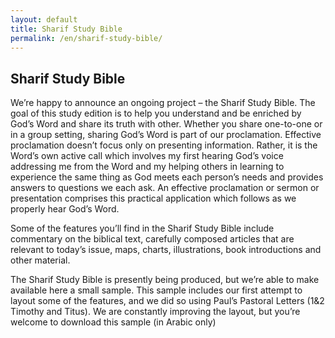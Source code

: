 ```yaml
---
layout: default
title: Sharif Study Bible
permalink: /en/sharif-study-bible/
---
```

## Sharif Study Bible

We’re happy to announce an ongoing project – the Sharif Study Bible. The goal of this study edition is to help you understand and be enriched by God’s Word and share its truth with other. Whether you share one-to-one or in a group setting, sharing God’s Word is part of our proclamation. Effective proclamation doesn’t focus only on presenting information. Rather, it is the Word’s own active call which involves my first hearing God’s voice addressing me from the Word and my helping others in learning to experience the same thing as God meets each person’s needs and provides answers to questions we each ask. An effective proclamation or sermon or presentation comprises this practical application which follows as we properly hear God’s Word.

Some of the features you’ll find in the Sharif Study Bible include commentary on the biblical text, carefully composed articles that are relevant to today’s issue, maps, charts, illustrations, book introductions and other material.

The Sharif Study Bible is presently being produced, but we’re able to make available here a small sample. This sample includes our first attempt to layout some of the features, and we did so using Paul’s Pastoral Letters (1&2 Timothy and Titus). We are constantly improving the layout, but you’re welcome to download this sample (in Arabic only)